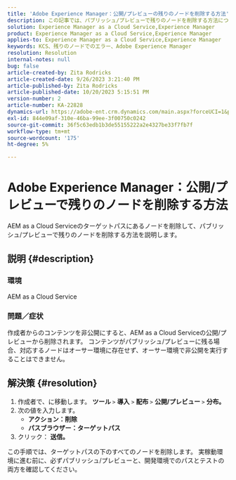 ```yaml
---
title: 'Adobe Experience Manager：公開/プレビューの残りのノードを削除する方法'
description: この記事では、パブリッシュ/プレビューで残りのノードを削除する方法について説明します。
solution: Experience Manager as a Cloud Service,Experience Manager
product: Experience Manager as a Cloud Service,Experience Manager
applies-to: Experience Manager as a Cloud Service,Experience Manager
keywords: KCS、残りのノードでのエラー、Adobe Experience Manager
resolution: Resolution
internal-notes: null
bug: false
article-created-by: Zita Rodricks
article-created-date: 9/26/2023 3:21:40 PM
article-published-by: Zita Rodricks
article-published-date: 10/20/2023 5:15:51 PM
version-number: 2
article-number: KA-22828
dynamics-url: https://adobe-ent.crm.dynamics.com/main.aspx?forceUCI=1&pagetype=entityrecord&etn=knowledgearticle&id=b0a2895e-805c-ee11-be6f-6045bd006b4b
exl-id: 844e09af-310e-46ba-99ee-3f00750c0242
source-git-commit: 36f5c63edb1b3de55155222a2e4327be33f7fb7f
workflow-type: tm+mt
source-wordcount: '175'
ht-degree: 5%

---
```


# Adobe Experience Manager：公開/プレビューで残りのノードを削除する方法


AEM as a Cloud Serviceのターゲットパスにあるノードを削除して、パブリッシュ/プレビューで残りのノードを削除する方法を説明します。

## 説明 {#description}


### <b>環境</b>

AEM as a Cloud Service



### <b>問題／症状</b>

作成者からのコンテンツを非公開にすると、AEM as a Cloud Serviceの公開/プレビューから削除されます。 コンテンツがパブリッシュ/プレビューに残る場合、対応するノードはオーサー環境に存在せず、オーサー環境で非公開を実行することはできません。






## 解決策 {#resolution}


1. 作成者で、に移動します。 <b>ツール </b>`>`  <b>導入</b> `>` <b> 配布 </b>`>`  <b>公開/プレビュー </b>`>`  <b>分布。</b>
2. 次の値を入力します。
   - <b>アクション：削除</b>
   - <b>パスブラウザー：ターゲットパス</b>
3. クリック： <b>送信。</b>


この手順では、ターゲットパスの下のすべてのノードを削除します。 実稼動環境に進む前に、必ずパブリッシュ/プレビューと、開発環境でのパスとテストの両方を確認してください。
